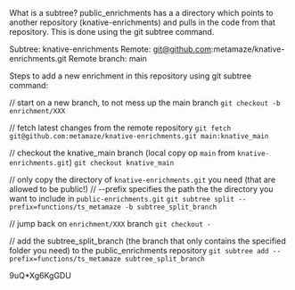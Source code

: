 What is a subtree? public_enrichments has a a directory which points to another repository (knative-enrichments) and pulls in the code from that repository. This is done using the git subtree command.

Subtree: knative-enrichments
Remote: git@github.com:metamaze/knative-enrichments.git
Remote branch: main

Steps to add a new enrichment in this repository using git subtree command:

// start on a new branch, to not mess up the main branch
`git checkout -b enrichment/XXX`

// fetch latest changes from the remote repository
`git fetch git@github.com:metamaze/knative-enrichments.git main:knative_main`

// checkout the knative_main branch (local copy op `main` from `knative-enrichments.git`)
`git checkout knative_main`

// only copy the directory of `knative-enrichments.git` you need (that are allowed to be public!)
// --prefix specifies the path the the directory you want to include in `public-enrichments.git`
`git subtree split --prefix=functions/ts_metamaze -b subtree_split_branch`

// jump back on `enrichment/XXX` branch
`git checkout -`

// add the subtree_split_branch (the branch that only contains the specified folder you need) to the public_enrichments repository
`git subtree add --prefix=functions/ts_metamaze subtree_split_branch`

9uQ\*Xg6KgGDU
